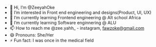 - 👋 Hi, I’m @ZeeyahOke
- 👀 I’m interested in Front end engineering and designs(Product, UI, UX)
- 🌱 I’m currently learning Frontend engineering @ Alt school Africa
- 🌱 I’m currently learning Software enginnering @ ALU
- 📫 How to reach me @zee.yahh_ - instagram, fawzoke@gmail.com
- 😄 Pronouns: She/Her
- ⚡ Fun fact: I was once in the medical field

<!---
ZeeyahOke/ZeeyahOke is a ✨ special ✨ repository because its `README.md` (this file) appears on your GitHub profile.
You can click the Preview link to take a look at your changes.
--->
